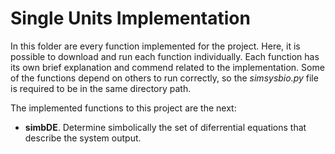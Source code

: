 # Single Units Implementation

In this folder are every function implemented for the project. Here, it is possible to download and run each function individually. Each function has its own brief explanation and commend related to the implementation. 
Some of the functions depend on others to run correctly, so the *simsysbio.py* file is required to be in the same directory path.

The implemented functions to this project are the next:
- **simbDE**. Determine simbolically the set of diferrential equations that describe the system output.
